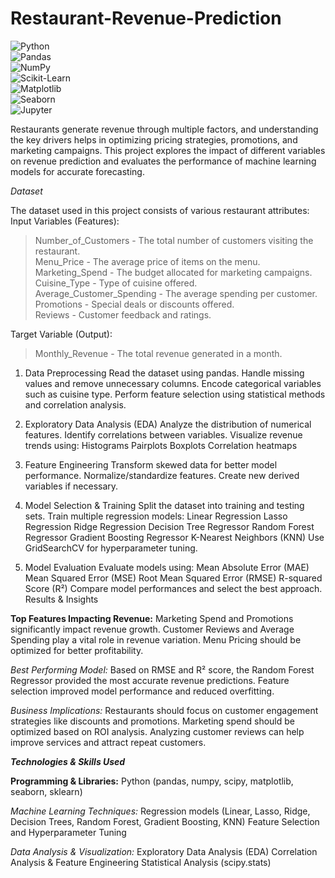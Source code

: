 # Restaurant-Revenue-Prediction
![Python](https://img.shields.io/badge/Python-3.8%2B-blue.svg?style=flat&logo=python)  
![Pandas](https://img.shields.io/badge/Pandas-Data%20Analysis-orange.svg?style=flat&logo=pandas)  
![NumPy](https://img.shields.io/badge/NumPy-Numerical%20Computing-blue.svg?style=flat&logo=numpy)  
![Scikit-Learn](https://img.shields.io/badge/Scikit--Learn-Machine%20Learning-yellow.svg?style=flat&logo=scikit-learn)  
![Matplotlib](https://img.shields.io/badge/Matplotlib-Data%20Visualization-green.svg?style=flat&logo=matplotlib)  
![Seaborn](https://img.shields.io/badge/Seaborn-Statistical%20Data%20Visualization-teal.svg?style=flat&logo=seaborn)  
![Jupyter](https://img.shields.io/badge/Jupyter-Notebook-orange.svg?style=flat&logo=jupyter)  

Restaurants generate revenue through multiple factors, and understanding the key drivers helps in optimizing pricing strategies, promotions, and marketing campaigns. This project explores the impact of different variables on revenue prediction and evaluates the performance of machine learning models for accurate forecasting.

*Dataset*

The dataset used in this project consists of various restaurant attributes:
Input Variables (Features):
> Number_of_Customers - The total number of customers visiting the restaurant. <br>
> Menu_Price - The average price of items on the menu. <br>
> Marketing_Spend - The budget allocated for marketing campaigns. <br>
> Cuisine_Type - Type of cuisine offered. <br>
> Average_Customer_Spending - The average spending per customer. <br>
> Promotions - Special deals or discounts offered. <br>
> Reviews - Customer feedback and ratings. <br>

Target Variable (Output):
> Monthly_Revenue - The total revenue generated in a month.

1. Data Preprocessing
Read the dataset using pandas.
Handle missing values and remove unnecessary columns.
Encode categorical variables such as cuisine type.
Perform feature selection using statistical methods and correlation analysis.

2. Exploratory Data Analysis (EDA)
Analyze the distribution of numerical features.
Identify correlations between variables.
Visualize revenue trends using:
Histograms
Pairplots
Boxplots
Correlation heatmaps

3. Feature Engineering
Transform skewed data for better model performance.
Normalize/standardize features.
Create new derived variables if necessary.

4. Model Selection & Training
Split the dataset into training and testing sets.
Train multiple regression models:
Linear Regression
Lasso Regression
Ridge Regression
Decision Tree Regressor
Random Forest Regressor
Gradient Boosting Regressor
K-Nearest Neighbors (KNN)
Use GridSearchCV for hyperparameter tuning.

5. Model Evaluation
Evaluate models using:
Mean Absolute Error (MAE)
Mean Squared Error (MSE)
Root Mean Squared Error (RMSE)
R-squared Score (R²)
Compare model performances and select the best approach.
Results & Insights

**Top Features Impacting Revenue:**
Marketing Spend and Promotions significantly impact revenue growth.
Customer Reviews and Average Spending play a vital role in revenue variation.
Menu Pricing should be optimized for better profitability.
 
 *Best Performing Model:*
Based on RMSE and R² score, the Random Forest Regressor provided the most accurate revenue predictions.
Feature selection improved model performance and reduced overfitting.
 
 *Business Implications:*
Restaurants should focus on customer engagement strategies like discounts and promotions.
Marketing spend should be optimized based on ROI analysis.
Analyzing customer reviews can help improve services and attract repeat customers.

*****Technologies & Skills Used*****

**Programming & Libraries:**
Python (pandas, numpy, scipy, matplotlib, seaborn, sklearn)

*Machine Learning Techniques:*
Regression models (Linear, Lasso, Ridge, Decision Trees, Random Forest, Gradient Boosting, KNN)
Feature Selection and Hyperparameter Tuning

*Data Analysis & Visualization:*
Exploratory Data Analysis (EDA)
Correlation Analysis & Feature Engineering
Statistical Analysis (scipy.stats)

